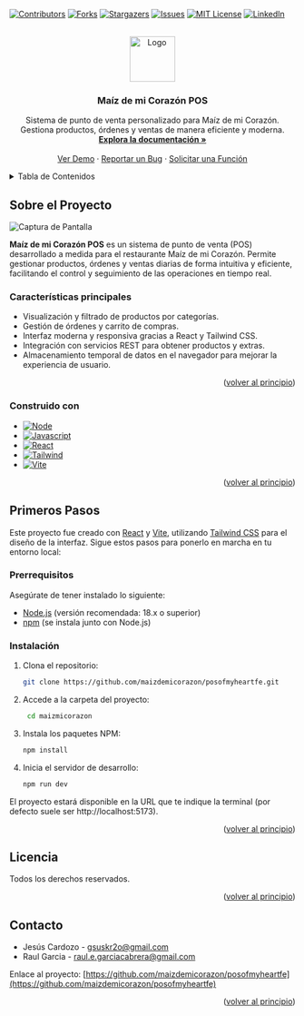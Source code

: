<a name="readme-top"></a>

[![Contributors][contributors-shield]][contributors-url]
[![Forks][forks-shield]][forks-url]
[![Stargazers][stars-shield]][stars-url]
[![Issues][issues-shield]][issues-url]
[![MIT License][license-shield]][license-url]
[![LinkedIn][linkedin-shield]][linkedin-url]

<!-- PROJECT LOGO -->
<br />
<div align="center">
    <a href="https://github.com/maizdemicorazon/posofmyheartfe">
        <img src="public/images/maizmicorazon.jpg" alt="Logo" width="80" height="80">
    </a>
    <h3 align="center">Maíz de mi Corazón POS</h3>
    <p align="center">
        Sistema de punto de venta personalizado para Maíz de mi Corazón.<br>
        Gestiona productos, órdenes y ventas de manera eficiente y moderna.<br>
        <a href="https://github.com/maizdemicorazon/posofmyheartfe"><strong>Explora la documentación »</strong></a>
        <br /><br />
        <a href="https://github.com/maizdemicorazon/posofmyheartfe">Ver Demo</a>
        ·
        <a href="https://github.com/maizdemicorazon/posofmyheartfe/issues">Reportar un Bug</a>
        ·
        <a href="https://github.com/maizdemicorazon/posofmyheartfe/issues">Solicitar una Función</a>
    </p>
</div>

<!-- TABLE OF CONTENTS -->
<details>
  <summary>Tabla de Contenidos</summary>
  <ol>
    <li>
      <a href="#sobre-el-proyecto">Sobre el Proyecto</a>
      <ul>
        <li><a href="#construido-con">Construido con</a></li>
      </ul>
    </li>
    <li>
      <a href="#primeros-pasos">Primeros Pasos</a>
      <ul>
        <li><a href="#prerrequisitos">Prerrequisitos</a></li>
        <li><a href="#instalacion">Instalación</a></li>
      </ul>
    </li>
    <li><a href="#contacto">Contacto</a></li>
  </ol>
</details>

<!-- SOBRE EL PROYECTO -->
## Sobre el Proyecto

![Captura de Pantalla][product-screenshot]

**Maíz de mi Corazón POS** es un sistema de punto de venta (POS) desarrollado a medida para el restaurante Maíz de mi Corazón. Permite gestionar productos, órdenes y ventas diarias de forma intuitiva y eficiente, facilitando el control y seguimiento de las operaciones en tiempo real.

### Características principales

- Visualización y filtrado de productos por categorías.
- Gestión de órdenes y carrito de compras.
- Interfaz moderna y responsiva gracias a React y Tailwind CSS.
- Integración con servicios REST para obtener productos y extras.
- Almacenamiento temporal de datos en el navegador para mejorar la experiencia de usuario.

<p align="right">(<a href="#readme-top">volver al principio</a>)</p>

### Construido con

* [![Node][Node]][Node-url]
* [![Javascript][Javascript]][Javascript-url]
* [![React][React]][React-url]
* [![Tailwind][Tailwind]][Tailwind-url]
* [![Vite][Vite]][Vite-url]

<p align="right">(<a href="#readme-top">volver al principio</a>)</p>

<!-- PRIMEROS PASOS -->
## Primeros Pasos

Este proyecto fue creado con [React](https://react.dev/) y [Vite](https://vitejs.dev/), utilizando [Tailwind CSS](https://tailwindcss.com/) para el diseño de la interfaz.
Sigue estos pasos para ponerlo en marcha en tu entorno local:

### Prerrequisitos

Asegúrate de tener instalado lo siguiente:

* [Node.js](https://nodejs.org/es) (versión recomendada: 18.x o superior)
* [npm](https://www.npmjs.com/) (se instala junto con Node.js)

### Instalación

1. Clona el repositorio:
   ```bash
   git clone https://github.com/maizdemicorazon/posofmyheartfe.git
   ```
2. Accede a la carpeta del proyecto:
   ```bash
    cd maizmicorazon
3. Instala los paquetes NPM:
   ```bash
   npm install
   ```
4. Inicia el servidor de desarrollo:
   ```bash
   npm run dev
   ```

El proyecto estará disponible en la URL que te indique la terminal (por defecto suele ser http://localhost:5173).

<p align="right">(<a href="#readme-top">volver al principio</a>)</p>

<!-- LICENCIA -->
## Licencia

Todos los derechos reservados.

<p align="right">(<a href="#readme-top">volver al principio</a>)</p>

<!-- CONTACTO -->
## Contacto

- Jesús Cardozo - gsuskr2o@gmail.com
- Raul Garcia - raul.e.garciacabrera@gmail.com

Enlace al proyecto: [https://github.com/maizdemicorazon/posofmyheartfe](https://github.com/maizdemicorazon/posofmyheartfe)

<p align="right">(<a href="#readme-top">volver al principio</a>)</p>

<!-- MARKDOWN LINKS & IMAGES -->
<!-- https://www.markdownguide.org/basic-syntax/#reference-style-links -->
[contributors-shield]: https://img.shields.io/github/contributors/suweed/configurator.svg?style=for-the-badge
[contributors-url]: https://github.com/maizdemicorazon/posofmyheartfe/graphs/contributors
[forks-shield]: https://img.shields.io/github/forks/suweed/configurator.svg?style=for-the-badge
[forks-url]: https://github.com/maizdemicorazon/posofmyheartfe/network/members
[stars-shield]: https://img.shields.io/github/stars/suweed/configurator.svg?style=for-the-badge
[stars-url]: https://github.com/maizdemicorazon/posofmyheartfe/stargazers
[license-shield]: https://img.shields.io/github/license/suweed/configurator.svg?style=for-the-badge
[license-url]: https://github.com/maizdemicorazon/posofmyheartfe/blob/main/LICENSE
[issues-shield]: https://img.shields.io/github/issues/suweed/configurator.svg?style=for-the-badge
[issues-url]: https://github.com/maizdemicorazon/posofmyheartfe/issues
[linkedin-shield]: https://img.shields.io/badge/-LinkedIn-black.svg?style=for-the-badge&logo=linkedin&colorB=555
[linkedin-url]: https://www.linkedin.com/in/raúlgarcía/
[product-screenshot]: public/images/screesssn.png
[Javascript]: https://img.shields.io/badge/javascript-20232A?style=for-the-badge&logo=javascript
[Javascript-url]: https://lenguajejs.com/javascript/
[Node]: https://img.shields.io/badge/node.js-20232A?style=for-the-badge&logo=node.js
[Node-url]: https://nodejs.org/es
[React]: https://img.shields.io/badge/react-20232A?style=for-the-badge&logo=react&logoColor=61DAFB
[React-url]: https://react.dev/
[Tailwind]: https://img.shields.io/badge/tailwindcss-06B6D4?style=for-the-badge&logo=tailwindcss&logoColor=white
[Tailwind-url]: https://tailwindcss.com/
[Vite]: https://img.shields.io/badge/vite-646CFF?style=for-the-badge&logo=vite&logoColor=white
[Vite-url]: https://vite.dev/

